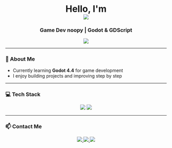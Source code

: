 <h1 align="center"> 
  Hello, I'm 
  <br>
  <img src="https://readme-typing-svg.herokuapp.com?font=Fira+Code&size=28&pause=1000&color=4DA8DA&center=true&width=450&lines=Mo" />
</h1>

<h3 align="center"> Game Dev noopy | Godot & GDScript </h3>

<p align="center">
  <img src="https://readme-typing-svg.herokuapp.com?font=Fira+Code&size=22&pause=1000&color=4DA8DA&center=true&width=450&lines=Just+learning" />
</p>

---

### 🧠 About Me

-  Currently learning **Godot 4.4** for game development  
-  I enjoy building projects and improving step by step  

---

### 💻 Tech Stack

<p align="center">
  <img src="https://img.shields.io/badge/Godot-478CBF?style=for-the-badge&logo=godot-engine&logoColor=white" />
  <img src="https://img.shields.io/badge/GDScript-FFDD00?style=for-the-badge&logoColor=000000" />
</p>

---

### 📫 Contact Me

<p align="center">
  <a href="mailto:mostafa0954adel@gmail.com">
    <img src="https://img.shields.io/badge/Gmail-D14836?style=for-the-badge&logo=gmail&logoColor=white" />
  </a>
  <a href="https://github.com/Mostafa0Noop">
    <img src="https://img.shields.io/badge/GitHub-333?style=for-the-badge&logo=github&logoColor=white" />
  </a>
  <a href="https://monoop.itch.io/">
    <img src="https://img.shields.io/badge/Itch.io-FA5C5C?style=for-the-badge&logo=itchdotio&logoColor=white" />
  </a>
</p>
